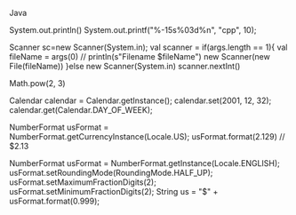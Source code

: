 Java

System.out.println()
System.out.printf("%-15s%03d%n", "cpp", 10);

Scanner sc=new Scanner(System.in);
val scanner = if(args.length == 1){
val fileName = args(0)
	// println(s"Filename $fileName")
	new Scanner(new File(fileName))
}else
	new Scanner(System.in)
scanner.nextInt()

Math.pow(2, 3)

Calendar calendar = Calendar.getInstance();
calendar.set(2001, 12, 32);
calendar.get(Calendar.DAY_OF_WEEK);

NumberFormat usFormat = NumberFormat.getCurrencyInstance(Locale.US);
usFormat.format(2.129) // $2.13

NumberFormat usFormat = NumberFormat.getInstance(Locale.ENGLISH);
usFormat.setRoundingMode(RoundingMode.HALF_UP);
usFormat.setMaximumFractionDigits(2);
usFormat.setMinimumFractionDigits(2);
String us = "$" + usFormat.format(0.999);
